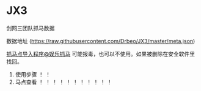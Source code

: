 # JX3
剑网三团队抓马数据

数据地址 (https://raw.githubusercontent.com/Drbeo/JX3/master/meta.json)

[抓马点导入程序@娱乐抓马]() 可能报毒，也可以不使用。如果被删除在安全软件里找回。

1. 使用步骤
！[](./img/数据使用步骤1.jpg)
！[](https://github.com/Drbeo/JX3-TeamData/raw/master/img/数据使用步骤2.jpg)
2. 马点查看
！[](https://github.com/Drbeo/JX3-TeamData/raw/master/img/黑龙沼坐标点.jpg)
！[](https://github.com/Drbeo/JX3-TeamData/raw/master/img/南屏山坐标点.jpg)
！[](https://github.com/Drbeo/JX3-TeamData/raw/master/img/昆仑坐标点.jpg)
！[](https://github.com/Drbeo/JX3-TeamData/raw/master/img/无量山坐标点.jpg)
！[](https://github.com/Drbeo/JX3-TeamData/raw/master/img/白龙口坐标点.jpg)
！[](https://github.com/Drbeo/JX3-TeamData/raw/master/img/龙门坐标点.jpg)
！[](https://github.com/Drbeo/JX3-TeamData/raw/master/img/洛道坐标点.jpg)
！[](https://github.com/Drbeo/JX3-TeamData/raw/master/img/寇岛坐标点.jpg)
！[](https://github.com/Drbeo/JX3-TeamData/raw/master/img/巴陵坐标点.jpg)
！[](https://github.com/Drbeo/JX3-TeamData/raw/master/img/金水坐标点.jpg)
！[](https://github.com/Drbeo/JX3-TeamData/raw/master/img/枫桦谷坐标点.jpg)


